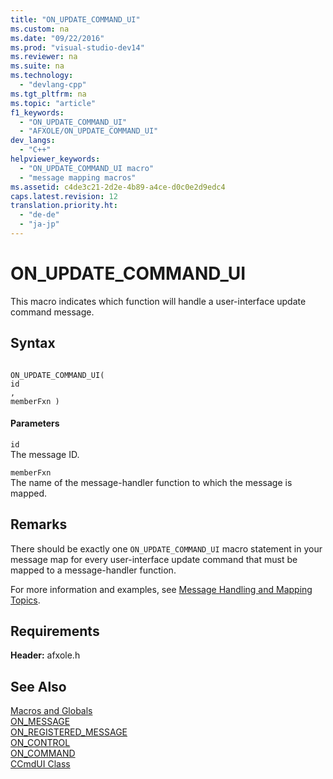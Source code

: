 ```yaml
---
title: "ON_UPDATE_COMMAND_UI"
ms.custom: na
ms.date: "09/22/2016"
ms.prod: "visual-studio-dev14"
ms.reviewer: na
ms.suite: na
ms.technology: 
  - "devlang-cpp"
ms.tgt_pltfrm: na
ms.topic: "article"
f1_keywords: 
  - "ON_UPDATE_COMMAND_UI"
  - "AFXOLE/ON_UPDATE_COMMAND_UI"
dev_langs: 
  - "C++"
helpviewer_keywords: 
  - "ON_UPDATE_COMMAND_UI macro"
  - "message mapping macros"
ms.assetid: c4de3c21-2d2e-4b89-a4ce-d0c0e2d9edc4
caps.latest.revision: 12
translation.priority.ht: 
  - "de-de"
  - "ja-jp"
---
```

# ON_UPDATE_COMMAND_UI
This macro indicates which function will handle a user-interface update command message.  
  
## Syntax  
  
```  
  
ON_UPDATE_COMMAND_UI(  
id  
,   
memberFxn )  
```  
  
#### Parameters  
 `id`  
 The message ID.  
  
 `memberFxn`  
 The name of the message-handler function to which the message is mapped.  
  
## Remarks  
 There should be exactly one `ON_UPDATE_COMMAND_UI` macro statement in your message map for every user-interface update command that must be mapped to a message-handler function.  
  
 For more information and examples, see [Message Handling and Mapping Topics](../VS_csharp/message-handling-and-mapping.md).  
  
## Requirements  
 **Header:** afxole.h  
  
## See Also  
 [Macros and Globals](../VS_csharp/mfc-macros-and-globals.md)   
 [ON_MESSAGE](../VS_csharp/on_message.md)   
 [ON_REGISTERED_MESSAGE](../VS_csharp/on_registered_message.md)   
 [ON_CONTROL](../VS_csharp/on_control.md)   
 [ON_COMMAND](../VS_csharp/on_command.md)   
 [CCmdUI Class](../VS_csharp/ccmdui-class.md)